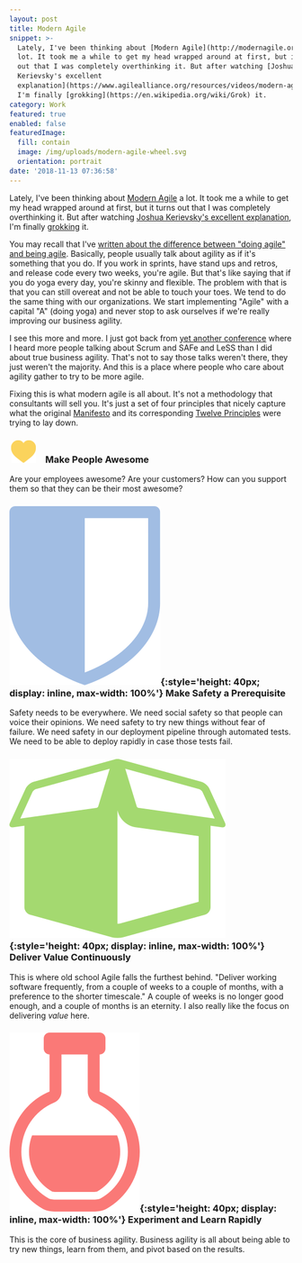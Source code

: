 ```yaml
---
layout: post
title: Modern Agile
snippet: >-
  Lately, I've been thinking about [Modern Agile](http://modernagile.org/) a
  lot. It took me a while to get my head wrapped around at first, but it turns
  out that I was completely overthinking it. But after watching [Joshua
  Kerievsky's excellent
  explanation](https://www.agilealliance.org/resources/videos/modern-agile/),
  I'm finally [grokking](https://en.wikipedia.org/wiki/Grok) it.
category: Work
featured: true
enabled: false
featuredImage:
  fill: contain
  image: /img/uploads/modern-agile-wheel.svg
  orientation: portrait
date: '2018-11-13 07:36:58'
---
```

<style>
.bullet-container {
  width: 50px; 
  text-align: center; 
  display: inline-block; 
  margin-right: 10px
}

.bullet-container img {
  height: 40px; 
  display: inline, 
  max-width: 100%
}
</style>

Lately, I've been thinking about [Modern Agile](http://modernagile.org/) a lot. It took me a while to get my head wrapped around at first, but it turns out that I was completely overthinking it. But after watching [Joshua Kerievsky's excellent explanation](https://www.agilealliance.org/resources/videos/modern-agile/), I'm finally [grokking](https://en.wikipedia.org/wiki/Grok) it. 

You may recall that I've [written about the difference between "doing agile" and being agile](/blog/doing-agile-vs-being-agile/). Basically, people usually talk about agility as if it's something that you do. If you work in sprints, have stand ups and retros, and release code every two weeks, you're agile. But that's like saying that if you do yoga every day, you're skinny and flexible. The problem with that is that you can still overeat and not be able to touch your toes. We tend to do the same thing with our organizations. We start implementing "Agile" with a capital "A" (doing yoga) and never stop to ask ourselves if we're really improving our business agility. 

I see this more and more. I just got back from [yet another conference](https://content.jimchristie.me/work/#conferences) where I heard more people talking about Scrum and SAFe and LeSS than I did about true business agility. That's not to say those talks weren't there, they just weren't the majority. And this is a place where people who care about agility gather to try to be more agile. 

Fixing this is what modern agile is all about. It's not a methodology that consultants will sell you. It's just a set of four principles that nicely capture what the original [Manifesto](http://agilemanifesto.org) and its corresponding [Twelve Principles](http://agilemanifesto.org/principles.html) were trying to lay down.

### <span class="bullet-container">![](/img/uploads/icon-small-make-people-awesome-alt.svg)</span> Make People Awesome

Are your employees awesome? Are your customers? How can you support them so that they can be their most awesome?

### <span style='width: 50px; text-align: center; display: inline-block, margin-right: 10px'>![](/img/uploads/icon-small-make-safety-a-prerequisite-alt.svg){:style='height: 40px; display: inline, max-width: 100%'}</span> Make Safety a Prerequisite

Safety needs to be everywhere. We need social safety so that people can voice their opinions. We need safety to try new things without fear of failure. We need safety in our deployment pipeline through automated tests. We need to be able to deploy rapidly in case those tests fail. 

### <span style='width: 50px; text-align: center; display: inline-block, margin-right: 10px'>![](/img/uploads/icon-small-deliver-value-continuously-alt.svg){:style='height: 40px; display: inline, max-width: 100%'}</span> Deliver Value Continuously

This is where old school Agile falls the furthest behind. "Deliver working software frequently, from a couple of weeks to a couple of months, with a preference to the shorter timescale." A couple of weeks is no longer good enough, and a couple of months is an eternity. I also really like the focus on delivering _value_ here. 

### <span style='width: 50px; text-align: center; display: inline-block, margin-right: 10px'>![](/img/uploads/icon-small-experiment-and-learn-rapidly-alt.svg){:style='height: 40px; display: inline, max-width: 100%'}</span> Experiment and Learn Rapidly

This is the core of business agility. Business agility is all about being able to try new things, learn from them, and pivot based on the results.
